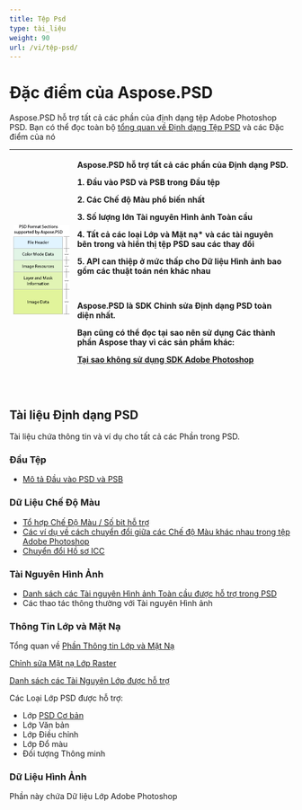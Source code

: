 ```yaml
---
title: Tệp Psd
type: tài_liệu
weight: 90
url: /vi/tệp-psd/
---
```


# **Đặc điểm của Aspose.PSD**
Aspose.PSD hỗ trợ tất cả các phần của định dạng tệp Adobe Photoshop PSD. Bạn có thể đọc toàn bộ [tổng quan về Định dạng Tệp PSD](/psd/vi/net/tổng-quan-về-định-dạng-tệp-psd/) và các Đặc điểm của nó



|![todo:image_alt_text](psd-file_1.png)|<p>Aspose.PSD hỗ trợ tất cả các phần của Định dạng PSD.</p><p>1. Đầu vào PSD và PSB trong Đầu tệp</p><p>2. Các Chế độ Màu phổ biến nhất</p><p>3. Số lượng lớn Tài nguyên Hình ảnh Toàn cầu</p><p>4. Tất cả các loại Lớp và Mặt nạ* và các tài nguyên bên trong và hiển thị tệp PSD sau các thay đổi</p><p>5. API can thiệp ở mức thấp cho Dữ liệu Hình ảnh bao gồm các thuật toán nén khác nhau</p><p> </p><p>Aspose.PSD là SDK Chỉnh sửa Định dạng PSD toàn diện nhất.</p><p>Bạn cũng có thể đọc tại sao nên sử dụng Các thành phần Aspose thay vì các sản phẩm khác:</p><p>[Tại sao không sử dụng SDK Adobe Photoshop](/psd/vi/net/tại-sao-không-sử-dụng-sdk-adobe-photoshop-html/)</p><p> </p>| 
| :- | :- |
## **Tài liệu Định dạng PSD**
Tài liệu chứa thông tin và ví dụ cho tất cả các Phần trong PSD.
### **Đầu Tệp**
- [Mô tả Đầu vào PSD và PSB](/psd/vi/net/mô-tả-đầu-tệp-psd-va-psb/)
### **Dữ Liệu Chế Độ Màu**
- [Tổ hợp Chế Độ Màu / Số bit hỗ trợ](/psd/vi/net/tổ-hợp-chế-độ-màu-và-số-bit-hỗ-trợ-trong-psd/)
- [Các ví dụ về cách chuyển đổi giữa các Chế độ Màu khác nhau trong tệp Adobe Photoshop](/psd/vi/net/chuyển-đổi-giữa-các-chế-độ-màu-khác-nhau-trong-tệp-adobe-photoshop/)
- [Chuyển đổi Hồ sơ ICC](https://docs.aspose.com/display/psdjava/Color+Space+Conversion+for+JPEG+through+ICC+Profiles)
### **Tài Nguyên Hình Ảnh**
- [Danh sách các Tài nguyên Hình ảnh Toàn cầu được hỗ trợ trong PSD](/psd/vi/net/danh-sách-các-tài-nguyên-hình-ảnh-toàn-cầu-được-hỗ-trợ/)
- Các thao tác thông thường với Tài nguyên Hình ảnh
### **Thông Tin Lớp và Mặt Nạ**
Tổng quan về [Phần Thông tin Lớp và Mặt Nạ](/psd/vi/net/phần-thông-tin-lớp-va-mặt-nạ-html/)

[Chỉnh sửa Mặt nạ Lớp Raster](/psd/vi/net/chỉnh-sửa-mặt-nạ-lớp-raster-trong-tệp-psd-qua-api/) 

[Danh sách các Tài Nguyên Lớp được hỗ trợ](/psd/vi/net/danh-sách-tài-nguyên-lớp-psd/)

Các Loại Lớp PSD được hỗ trợ:

- Lớp [PSD Cơ bản](/psd/vi/net/lớp-psd/)
- Lớp Văn bản
- Lớp Điều chỉnh
- Lớp Đổ màu
- Đối tượng Thông minh
### **Dữ Liệu Hình Ảnh**
Phần này chứa Dữ liệu Lớp Adobe Photoshop
